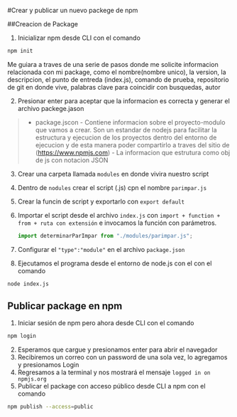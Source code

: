 #Crear y publicar un nuevo packege de npm

##Creacion de Package
1. Inicializar npm desde CLI con el comando
```sh
npm init
```
Me guiara a traves de una serie de pasos donde me solicite informacion relacionada con mi package, como el nombre(nombre unico), la version, la descripcion, el punto de entreda (index.js), comando de prueba, repositorio de git en donde vive, palabras clave para coincidir con busquedas, autor

2. Presionar enter para aceptar que la informacion es correcta y generar el archivo packege.jason
> - package.jscon
    - Contiene informacion sobre el proyecto-modulo que vamos a crear. Son un estandar de nodejs para facilitar la estructura y ejecucion de los proyectos dentro del entorno de ejecucion y de esta manera poder compartirlo a traves del sitio de (https://www.npmjs.com)
    - La informacion que estrutura como obj de js con notacion JSON

3. Crear una carpeta llamada `modules` en donde vivira nuestro script
4. Dentro de `nodules` crear el script (.js) cpn el nombre `parimpar.js`

5. Crear la funcin de script y exportarlo con `export default`

6. Importar el script desde el archivo `index.js` con `import + function + from + ruta con extensión` e invocamos la función con parámetros.
    ```javascript
    import determinarParImpar from "./modules/parimpar.js";
    ```

7. Configurar el `"type":"module"` en el archivo `package.json`

8. Ejecutamos el programa desde el entorno de node.js con el con el comando
```sh
node index.js
```
## Publicar package en npm
1. Iniciar sesión de npm pero ahora desde CLI con el comando
```sh
npm login
```
2. Esperamos que cargue y presionamos enter para abrir el navegador
3. Recibiremos un correo con un password de una sola vez, lo agregamos y presionamos Login
4. Regresamos a la terminal y nos mostrará el mensaje `logged in on npmjs.org`
5. Publicar el package con acceso público desde CLI a npm con el comando 
```sh
npm publish --access=public
```




